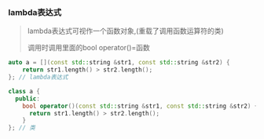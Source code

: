 ### lambda表达式

> lambda表达式可视作一个函数对象,(重载了调用函数运算符的类)
>
> 调用时调用里面的bool operator()=函数

```c++
auto a = [](const std::string &str1, const std::string &str2) {
    return str1.length() > str2.length();
}; // lambda表达式

class a {
  public:
    bool operator()(const std::string &str1, const std::string &str2) {
      return str1.length() > str2.length();
    }
}; // 类
```

